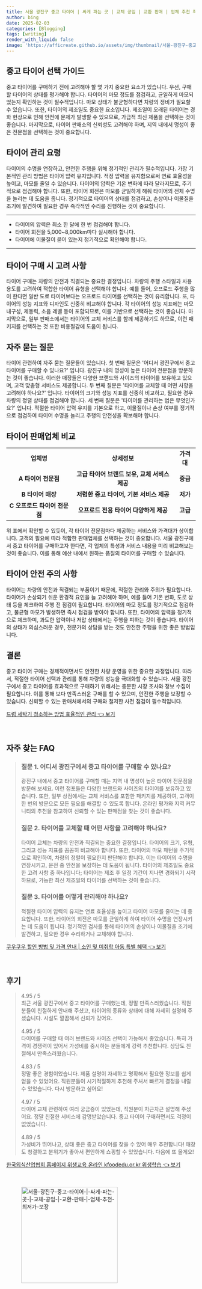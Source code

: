 ```yaml
---
title: 서울 광진구 중고 타이어 | 싸게 파는 곳 | 교체 공임 | 교환 판매 | 업체 추천 최저가 보장
author: bing
date: 2025-02-03
categories: [Blogging]
tags: [writing]
render_with_liquid: false
image: 'https://afficreate.github.io/assets/img/thumbnail/서울-광진구-중고-타이어-|-싸게-파는-곳-|-교체-공임-|-교환-판매-|-업체-추천-최저가-보장.webp'
---
```



<h2 id='중고 타이어 선택 가이드'>중고 타이어 선택 가이드</h2>

<p>중고 타이어를 구매하기 전에 고려해야 할 몇 가지 중요한 요소가 있습니다. 우선, 구매할 타이어의 상태를 평가해야 합니다. 타이어의 마모 정도를 점검하고, 균일하게 마모되었는지 확인하는 것이 필수적입니다. 마모 상태가 불균형하다면 차량의 정비가 필요할 수 있습니다. 또한, 타이어의 제조일도 중요한 요소입니다. 제조일이 오래된 타이어는 경화 현상으로 인해 안전에 문제가 발생할 수 있으므로, 가급적 최신 제품을 선택하는 것이 좋습니다. 마지막으로, 타이어 판매소의 신뢰성도 고려해야 하며, 지역 내에서 명성이 좋은 전문점을 선택하는 것이 중요합니다.</p>

<h2 id='타이어 관리 요령'>타이어 관리 요령</h2>

<p>타이어의 수명을 연장하고, 안전한 주행을 위해 정기적인 관리가 필수적입니다. 가장 기본적인 관리 방법은 타이어 압력 유지입니다. 적정 압력을 유지함으로써 연료 효율성을 높이고, 마모를 줄일 수 있습니다. 타이어의 압력은 기온 변화에 따라 달라지므로, 주기적으로 점검해야 합니다. 또한, 타이어 회전은 마모를 균일하게 해줘 타이어의 전체 수명을 늘리는 데 도움을 줍니다. 정기적으로 타이어의 상태를 점검하고, 손상이나 이물질을 조기에 발견하여 필요한 경우 즉각적인 수리를 진행하는 것이 중요합니다.</p>

<hr />

<ul>
    <li>타이어의 압력은 최소 한 달에 한 번 점검해야 합니다.</li>
    <li>타이어 회전을 5,000~8,000km마다 실시해야 합니다.</li>
    <li>타이어에 이물질이 묻어 있는지 정기적으로 확인해야 합니다.</li>
</ul>

<hr />

<h2 id='타이어 구매 시 고려 사항'>타이어 구매 시 고려 사항</h2>

<p>타이어 구매는 차량의 안전과 직결되는 중요한 결정입니다. 차량의 주행 스타일과 사용 용도를 고려하여 적합한 타이어 유형을 선택해야 합니다. 예를 들어, 오프로드 주행을 많이 한다면 일반 도로 타이어보다는 오프로드 타이어를 선택하는 것이 유리합니다. 또, 타이어의 성능 지표와 디자인도 신중히 비교해야 합니다. 각 타이어의 성능 지표에는 마모 내구성, 제동력, 소음 레벨 등이 포함되므로, 이를 기반으로 선택하는 것이 좋습니다. 마지막으로, 일부 판매소에서는 타이어의 교체 서비스를 함께 제공하기도 하므로, 이런 패키지를 선택하는 것 또한 비용절감에 도움이 됩니다.</p>

<h2 id='자주 묻는 질문'>자주 묻는 질문</h2>

<p>타이어 관련하여 자주 묻는 질문들이 있습니다. 첫 번째 질문은 '어디서 광진구에서 중고 타이어를 구매할 수 있나요?' 입니다. 광진구 내의 명성이 높은 타이어 전문점을 방문하는 것이 좋습니다. 이러한 매장들은 다양한 브랜드와 사이즈의 타이어를 보유하고 있으며, 고객 맞춤형 서비스도 제공합니다. 두 번째 질문은 '타이어를 교체할 때 어떤 사항을 고려해야 하나요?' 입니다. 타이어의 크기와 성능 지표를 신중히 비교하고, 필요한 경우 차량의 정렬 상태를 점검해야 합니다. 세 번째 질문은 '타이어를 관리하는 법은 무엇인가요?' 입니다. 적절한 타이어 압력 유지를 기본으로 하고, 이물질이나 손상 여부를 정기적으로 점검하여 타이어 수명을 늘리고 주행의 안전성을 확보해야 합니다.</p>

<h2 id='타이어 판매업체 비교'>타이어 판매업체 비교</h2>

<table>
    <tr>
        <td style="text-align: center; height: 17px;"><b>업체명</b></td>
        <td style="text-align: center; height: 17px;"><b>상세정보</b></td>
        <td style="text-align: center; height: 17px;"><b>가격대</b></td>
    </tr>
    <tr>
        <td style="text-align: center; height: 17px;"><b>A 타이어 전문점</b></td>
        <td style="text-align: center; height: 17px;"><b>고급 타이어 브랜드 보유, 교체 서비스 제공</b></td>
        <td style="text-align: center; height: 17px;"><b>중급</b></td>
    </tr>
    <tr>
        <td style="text-align: center; height: 17px;"><b>B 타이어 매장</b></td>
        <td style="text-align: center; height: 17px;"><b>저렴한 중고 타이어, 기본 서비스 제공</b></td>
        <td style="text-align: center; height: 17px;"><b>저가</b></td>
    </tr>
    <tr>
        <td style="text-align: center; height: 17px;"><b>C 오프로드 타이어 전문점</b></td>
        <td style="text-align: center; height: 17px;"><b>오프로드 전용 타이어 다양하게 제공</b></td>
        <td style="text-align: center; height: 17px;"><b>고급</b></td>
    </tr>
</table>

<p>위 표에서 확인할 수 있듯이, 각 타이어 전문점마다 제공하는 서비스와 가격대가 상이합니다. 고객의 필요에 따라 적합한 판매업체를 선택하는 것이 중요합니다. 서울 광진구에서 중고 타이어를 구매하고자 한다면, 각 업체의 특성과 서비스 내용을 미리 비교해보는 것이 좋습니다. 이를 통해 예산 내에서 원하는 품질의 타이어를 구매할 수 있습니다.</p>

<h2 id='타이어 안전 주의 사항'>타이어 안전 주의 사항</h2>

<p>타이어는 차량의 안전과 직결되는 부품이기 때문에, 적절한 관리와 주의가 필요합니다. 타이어가 손상되기 쉬운 환경적 요인을 늘 고려해야 하며, 예를 들어 기온 변화, 도로 상태 등을 체크하여 주행 전 점검이 필요합니다. 타이어의 마모 정도를 정기적으로 점검하고, 불균형 마모가 발생하면 즉시 점검을 받아야 합니다. 또한, 타이어의 압력을 정기적으로 체크하며, 과도한 압력이나 저압 상태에서는 주행을 피하는 것이 좋습니다. 타이어의 상태가 의심스러운 경우, 전문가의 상담을 받는 것도 안전한 주행을 위한 좋은 방법입니다.</p>

<h2 id='결론'>결론</h2>

<p>중고 타이어 구매는 경제적이면서도 안전한 차량 운영을 위한 중요한 과정입니다. 따라서, 적절한 타이어 선택과 관리를 통해 차량의 성능을 극대화할 수 있습니다. 서울 광진구에서 중고 타이어를 효과적으로 구매하기 위해서는 충분한 시장 조사와 정보 수집이 필요합니다. 이를 통해 보다 만족스러운 구매를 할 수 있으며, 안전한 주행을 보장할 수 있습니다. 신뢰할 수 있는 판매처에서의 구매와 철저한 사전 점검이 필수적입니다.</p>


<p><a class="click-button" title="드럼 세탁기 청소하는 방법 효율적인 관리" href="https://afficreate.github.io/posts/%EB%93%9C%EB%9F%BC-%EC%84%B8%ED%83%81%EA%B8%B0-%EC%B2%AD%EC%86%8C%ED%95%98%EB%8A%94-%EB%B0%A9%EB%B2%95-%ED%9A%A8%EC%9C%A8%EC%A0%81%EC%9D%B8-%EA%B4%80%EB%A6%AC/" rel="dofollow">드럼 세탁기 청소하는 방법 효율적인 관리 👈 보기</a></p><br>
<h2 id='자주_찾는_FAQ'>자주 찾는 FAQ</h2>
<div itemscope="" itemtype="https://schema.org/FAQPage"> 
<blockquote> 
<div itemscope="" itemprop="mainEntity" itemtype="https://schema.org/Question"> 
<h3 itemprop="name">질문 1. 어디서 광진구에서 중고 타이어를 구매할 수 있나요?</h3> 
<div itemscope="" itemprop="acceptedAnswer" itemtype="https://schema.org/Answer"> 
<span itemprop="text"> 
<p>광진구 내에서 중고 타이어를 구매할 때는 지역 내 명성이 높은 타이어 전문점을 방문해 보세요. 이런 점포들은 다양한 브랜드와 사이즈의 타이어를 보유하고 있습니다. 또한, 일부 상점에서는 교체 서비스를 포함한 패키지를 제공하여, 고객이 한 번의 방문으로 모든 필요를 해결할 수 있도록 합니다. 온라인 평가와 지역 커뮤니티의 추천을 참고하여 신뢰할 수 있는 판매점을 찾는 것이 좋습니다.</p> 
</span> 
</div> 
</div> 
<div itemscope="" itemprop="mainEntity" itemtype="https://schema.org/Question"> 
<h3 itemprop="name">질문 2. 타이어를 교체할 때 어떤 사항을 고려해야 하나요?</h3> 
<div itemscope="" itemprop="acceptedAnswer" itemtype="https://schema.org/Answer"> 
<span itemprop="text"> 
<p>타이어 교체는 차량의 안전과 직결되는 중요한 결정입니다. 타이어의 크기, 유형, 그리고 성능 지표를 꼼꼼히 비교해야 합니다. 또한, 타이어의 마모 패턴을 주기적으로 확인하여, 차량의 정렬이 필요한지 판단해야 합니다. 이는 타이어의 수명을 연장시키고, 운전 중 안전을 보장하는 데 도움이 됩니다. 타이어의 제조일도 중요한 고려 사항 중 하나입니다; 타이어는 제조 후 일정 기간이 지나면 경화되기 시작하므로, 가능한 최신 제조일의 타이어를 선택하는 것이 좋습니다.</p> 
</span> 
</div> 
</div> 
<div itemscope="" itemprop="mainEntity" itemtype="https://schema.org/Question"> 
<h3 itemprop="name">질문 3. 타이어를 어떻게 관리해야 하나요?</h3> 
<div itemscope="" itemprop="acceptedAnswer" itemtype="https://schema.org/Answer"> 
<span itemprop="text"> 
<p>적절한 타이어 압력의 유지는 연료 효율성을 높이고 타이어 마모를 줄이는 데 중요합니다. 또한, 타이어의 회전은 마모를 균일하게 하여 타이어 수명을 연장시키는 데 도움이 됩니다. 정기적인 검사를 통해 타이어의 손상이나 이물질을 조기에 발견하고, 필요한 경우 수리하거나 교체해야 합니다.</p> 
</span> 
</div> 
</div> 
</blockquote> 
</div>
<p><a class="click-button" title="쿠우쿠우 할인 방법 및 가격 안내 | 소인 및 미취학 아동 특별 혜택" href="https://afficreate.github.io/posts/%EC%BF%A0%EC%9A%B0%EC%BF%A0%EC%9A%B0-%ED%95%A0%EC%9D%B8-%EB%B0%A9%EB%B2%95-%EB%B0%8F-%EA%B0%80%EA%B2%A9-%EC%95%88%EB%82%B4-%EC%86%8C%EC%9D%B8-%EB%B0%8F-%EB%AF%B8%EC%B7%A8%ED%95%99-%EC%95%84%EB%8F%99-%ED%8A%B9%EB%B3%84-%ED%98%9C%ED%83%9D/" rel="dofollow">쿠우쿠우 할인 방법 및 가격 안내 | 소인 및 미취학 아동 특별 혜택 👈 보기</a></p><br>
<h2 id='후기'>후기</h2>
<div itemscope itemtype="https://schema.org/Product">
  <blockquote>
  <div itemprop="review" itemscope itemtype="https://schema.org/Review">
      <div itemprop="reviewRating" itemscope itemtype="https://schema.org/Rating"> <span itemprop="ratingValue">4.95</span> / <span itemprop="bestRating">5</span> </div>
      <span itemprop="reviewBody">최근 서울 광진구에서 중고 타이어를 구매했는데, 정말 만족스러웠습니다. 직원분들이 친절하게 안내해 주셨고, 타이어의 종류와 상태에 대해 자세히 설명해 주셨습니다. 시설도 깔끔해서 신뢰가 갔어요.</span>
  </div>
  <br>
  <div itemprop="review" itemscope itemtype="https://schema.org/Review">
      <div itemprop="reviewRating" itemscope itemtype="https://schema.org/Rating"> <span itemprop="ratingValue">4.95</span> / <span itemprop="bestRating">5</span> </div>
      <span itemprop="reviewBody">타이어를 구매할 때 여러 브랜드와 사이즈 선택이 가능해서 좋았습니다. 특히 가격이 경쟁력이 있어서 가성비를 중시하는 분들에게 강력 추천합니다. 상담도 친절해서 만족스러웠습니다.</span>
  </div>
  <br>
  <div itemprop="review" itemscope itemtype="https://schema.org/Review">
      <div itemprop="reviewRating" itemscope itemtype="https://schema.org/Rating"> <span itemprop="ratingValue">4.83</span> / <span itemprop="bestRating">5</span> </div>
      <span itemprop="reviewBody">정말 좋은 경험이었습니다. 제품 설명이 자세하고 명확해서 필요한 정보를 쉽게 얻을 수 있었어요. 직원분들이 시기적절하게 추천해 주셔서 빠르게 결정을 내릴 수 있었습니다. 다시 방문하고 싶어요!</span>
  </div>
  <br>
  <div itemprop="review" itemscope itemtype="https://schema.org/Review">
      <div itemprop="reviewRating" itemscope itemtype="https://schema.org/Rating"> <span itemprop="ratingValue">4.97</span> / <span itemprop="bestRating">5</span> </div>
      <span itemprop="reviewBody">타이어 교체 관련하여 여러 궁금증이 있었는데, 직원분이 차근차근 설명해 주셨어요. 정말 친절한 서비스에 감명받았습니다. 중고 타이어 구매하면서도 걱정이 없었습니다.</span>
  </div>
  <br>
  <div itemprop="review" itemscope itemtype="https://schema.org/Review">
      <div itemprop="reviewRating" itemscope itemtype="https://schema.org/Rating"> <span itemprop="ratingValue">4.89</span> / <span itemprop="bestRating">5</span> </div>
      <span itemprop="reviewBody">가성비가 뛰어나고, 상태 좋은 중고 타이어를 찾을 수 있어 매우 추천합니다! 매장도 청결하고 분위기가 좋아서 편안하게 쇼핑할 수 있었습니다. 다음에 또 올게요!</span>
  </div>
  </blockquote>
</div>
<p><a class="click-button" title="한국외식산업협회 홈페이지 위생교육 온라인 kfoodedu.or.kr 위생학습" href="https://afficreate.github.io/posts/%ED%95%9C%EA%B5%AD%EC%99%B8%EC%8B%9D%EC%82%B0%EC%97%85%ED%98%91%ED%9A%8C-%ED%99%88%ED%8E%98%EC%9D%B4%EC%A7%80-%EC%9C%84%EC%83%9D%EA%B5%90%EC%9C%A1-%EC%98%A8%EB%9D%BC%EC%9D%B8-kfoodedu.or.kr-%EC%9C%84%EC%83%9D%ED%95%99%EC%8A%B5/" rel="dofollow">한국외식산업협회 홈페이지 위생교육 온라인 kfoodedu.or.kr 위생학습 👈 보기</a></p><br>
<figure class="image"><img src="https://afficreate.github.io/assets/img/thumbnail/서울-광진구-중고-타이어-|-싸게-파는-곳-|-교체-공임-|-교환-판매-|-업체-추천-최저가-보장.webp" alt="서울-광진구-중고-타이어-|-싸게-파는-곳-|-교체-공임-|-교환-판매-|-업체-추천-최저가-보장" width="256" height="256"></figure>